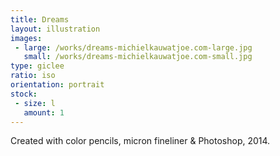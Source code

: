 ```yaml
---
title: Dreams
layout: illustration
images:
 - large: /works/dreams-michielkauwatjoe.com-large.jpg
   small: /works/dreams-michielkauwatjoe.com-small.jpg
type: giclee
ratio: iso
orientation: portrait
stock:
 - size: l 
   amount: 1
---
```


Created with color pencils, micron fineliner & Photoshop, 2014.
